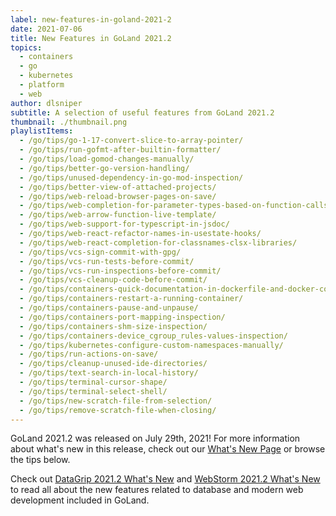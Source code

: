 ```yaml
---
label: new-features-in-goland-2021-2
date: 2021-07-06
title: New Features in GoLand 2021.2
topics:
  - containers
  - go
  - kubernetes
  - platform
  - web
author: dlsniper
subtitle: A selection of useful features from GoLand 2021.2
thumbnail: ./thumbnail.png
playlistItems:
  - /go/tips/go-1-17-convert-slice-to-array-pointer/
  - /go/tips/run-gofmt-after-builtin-formatter/
  - /go/tips/load-gomod-changes-manually/
  - /go/tips/better-go-version-handling/
  - /go/tips/unused-dependency-in-go-mod-inspection/
  - /go/tips/better-view-of-attached-projects/
  - /go/tips/web-reload-browser-pages-on-save/
  - /go/tips/web-completion-for-parameter-types-based-on-function-calls/
  - /go/tips/web-arrow-function-live-template/
  - /go/tips/web-support-for-typescript-in-jsdoc/
  - /go/tips/web-react-refactor-names-in-usestate-hooks/
  - /go/tips/web-react-completion-for-classnames-clsx-libraries/
  - /go/tips/vcs-sign-commit-with-gpg/
  - /go/tips/vcs-run-tests-before-commit/
  - /go/tips/vcs-run-inspections-before-commit/
  - /go/tips/vcs-cleanup-code-before-commit/
  - /go/tips/containers-quick-documentation-in-dockerfile-and-docker-compose/
  - /go/tips/containers-restart-a-running-container/
  - /go/tips/containers-pause-and-unpause/
  - /go/tips/containers-port-mapping-inspection/
  - /go/tips/containers-shm-size-inspection/
  - /go/tips/containers-device_cgroup_rules-values-inspection/
  - /go/tips/kubernetes-configure-custom-namespaces-manually/
  - /go/tips/run-actions-on-save/
  - /go/tips/cleanup-unused-ide-directories/
  - /go/tips/text-search-in-local-history/
  - /go/tips/terminal-cursor-shape/
  - /go/tips/terminal-select-shell/
  - /go/tips/new-scratch-file-from-selection/
  - /go/tips/remove-scratch-file-when-closing/
---
```


GoLand 2021.2 was released on July 29th, 2021! For more information about what's new in this release, check out our [What's New Page](https://jetbrains.com/go/whatsnew) or browse the tips below.

Check out <a href="https://www.jetbrains.com/datagrip/whatsnew/">
DataGrip 2021.2 What's New</a>
and <a href="https://www.jetbrains.com/webstorm/whatsnew/">
WebStorm 2021.2 What's New</a> to read all about the new features
related to database and modern web development included in GoLand.
